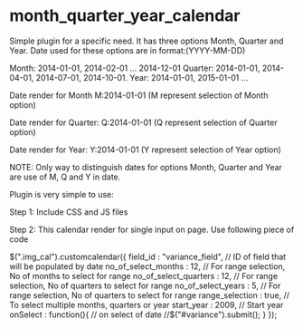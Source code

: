 month_quarter_year_calendar
===========================

Simple plugin for a specific need. It has three options Month, Quarter and Year. Date used for these options are in format:(YYYY-MM-DD)

Month: 2014-01-01, 2014-02-01 ... 2014-12-01
Quarter: 2014-01-01, 2014-04-01, 2014-07-01, 2014-10-01.
Year: 2014-01-01, 2015-01-01 ...

Date render for Month
M:2014-01-01 (M represent selection of Month option)

Date render for Quarter:
Q:2014-01-01 (Q represent selection of Quarter option)

Date render for Year:
Y:2014-01-01 (Y represent selection of Year option)

NOTE: Only way to distinguish dates for options Month, Quarter and Year are use of M, Q and Y in date.

Plugin is very simple to use:

Step 1: Include CSS and JS files

Step 2: This calendar render for single input on page. Use following piece of code

$(".img_cal").customcalendar({
	field_id : "variance_field", // ID of field that will be populated by date
	no_of_select_months : 12, // For range selection, No of months to select for range
	no_of_select_quarters : 12, // For range selection, No of quarters to select for range
	no_of_select_years : 5, // For range selection, No of quarters to select for range
	range_selection : true, // To select multiple months, quarters or year
	start_year : 2009, // Start year
	onSelect : function(){ // on select of date
		//$("#variance").submit();
	}
});
